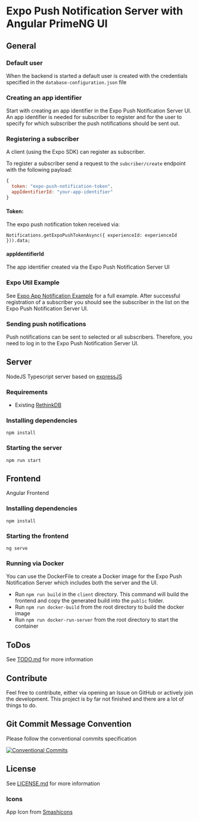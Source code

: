 # Expo Push Notification Server with Angular PrimeNG UI

## General

### Default user

When the backend is started a default user is created with the credentials specified in the `database-configuration.json` file

### Creating an app identifier

Start with creating an app identifier in the Expo Push Notification Server UI.
An app identifier is needed for subscriber to register and for the user to specify for which subscriber the push notifications should be sent out.

### Registering a subscriber

A client (using the Expo SDK) can register as subscriber.

To register a subscriber send a request to the `subcriber/create` endpoint with the following payload:

```javascript
{
  token: "expo-push-notification-token",
  appIdentifierId: "your-app-identifier"
}
```

#### Token:

The expo push notification token received via:

`Notifications.getExpoPushTokenAsync({ experienceId: experienceId })).data;`

#### appIdentifierId

The app identifier created via the Expo Push Notification Server UI

### Expo Util Example

See [Expo App Notification Example](examples/expo-snippet/NOTIFICATION.md) for a full example.
After successful registration of a subscriber you should see the subscriber in the list on the Expo Push Notification Server UI.

### Sending push notifications

Push notifications can be sent to selected or all subscribers. 
Therefore, you need to log in to the Expo Push Notification Server UI.

## Server

NodeJS Typescript server based on [expressJS](https://expressjs.com/)

### Requirements

- Existing [RethinkDB](https://rethinkdb.com/docs/install/)

### Installing dependencies

`npm install`

### Starting the server

`npm run start`

## Frontend

Angular Frontend

### Installing dependencies

`npm install`

### Starting the frontend

`ng serve`

### Running via Docker

You can use the DockerFile to create a Docker image for the Expo Push Notification Server which includes both the server and the UI.

- Run `npm run build` in the `client` directory. This command will build the frontend and copy the generated build into the `public` folder.
- Run `npm run docker-build` from the root directory to build the docker image
- Run `npm run docker-run-server` from the root directory to start the container

## ToDos

See [TODO.md](TODO.md) for more information

## Contribute

Feel free to contribute, either via opening an Issue on GitHub or actively join the development.
This project is by far not finished and there are a lot of things to do.

## Git Commit Message Convention

Please follow the conventional commits specification

[![Conventional Commits](https://img.shields.io/badge/Conventional%20Commits-1.0.0-yellow.svg)](https://conventionalcommits.org)

## License

See [LICENSE.md](LICENSE.md) for more information

### Icons

App Icon from [Smashicons](https://www.flaticon.com/authors/smashicons)

